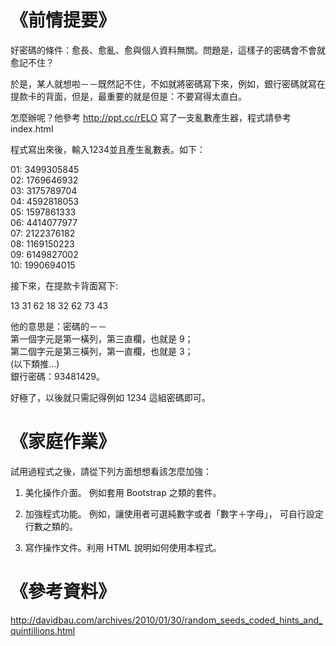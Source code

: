 # 《前情提要》


好密碼的條件：愈長、愈亂、愈與個人資料無關。問題是，這樣子的密碼會不會就愈記不住？

於是，某人就想啦－－既然記不住，不如就將密碼寫下來，例如，銀行密碼就寫在提款卡的背面，但是，最重要的就是但是：不要寫得太直白。

怎麼辦呢？他參考 http://ppt.cc/rELO 寫了一支亂數產生器，程式請參考 index.html

程式寫出來後，輸入1234並且產生亂數表。如下：

01: 3499305845 <br>
02: 1769646932 <br>
03: 3175789704 <br>
04: 4592818053 <br>
05: 1597861333 <br>
06: 4414077977 <br>
07: 2122376182 <br>
08: 1169150223 <br>
09: 6149827002 <br>
10: 1990694015 <br>


接下來，在提款卡背面寫下:

13 31 62 18 32 62 73 43

他的意思是：密碼的－－ <br>
第一個字元是第一橫列，第三直欄，也就是 9； <br>
第二個字元是第三橫列，第一直欄，也就是 3； <br>
(以下類推...) <br>
銀行密碼：93481429。


好極了，以後就只需記得例如 1234 這組密碼即可。




# 《家庭作業》

試用過程式之後，請從下列方面想想看該怎麼加強：

1. 美化操作介面。
   例如套用 Bootstrap 之類的套件。

2. 加強程式功能。
   例如，讓使用者可選純數字或者「數字＋字母」，
   可自行設定行數之類的。

3. 寫作操作文件。利用 HTML 說明如何使用本程式。




# 《參考資料》
http://davidbau.com/archives/2010/01/30/random_seeds_coded_hints_and_quintillions.html

